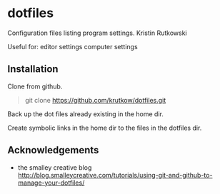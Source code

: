 # dotfiles

Configuration files listing program settings.
Kristin Rutkowski

Useful for: 
editor settings
computer settings

## Installation

Clone from github.
> git clone https://github.com/krutkow/dotfiles.git

Back up the dot files already existing in the home dir.

Create symbolic links in the home dir to the files in the dotfiles dir.


## Acknowledgements

- the smalley creative blog <http://blog.smalleycreative.com/tutorials/using-git-and-github-to-manage-your-dotfiles/>


